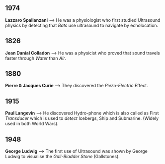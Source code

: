 ## 1974
**Lazzaro Spallanzani** --> He was a physiologist who first studied Ultrasound physics by detecting that _Bats_ use ultrasound to navigate by echolocation.
## 1826
**Jean Danial Colladon** --> He was a physicist who proved that sound travels faster through _Water_ than _Air_.
## 1880
__Pierre & Jacques Curie__ --> They discovered the *Piezo-Electric* Effect.
## 1915
__Paul Langevin__ --> He discovered Hydro-phone which is also called as First _Transducer_ which is used to *detect* Icebergs, Ship and Submarine. (Widely used in both World Wars).
## 1948
__George Ludwig__ --> The first use of Ultrasound was shown by George Ludwig to visualise the *Gall-Bladder Stone* (Gallstones).